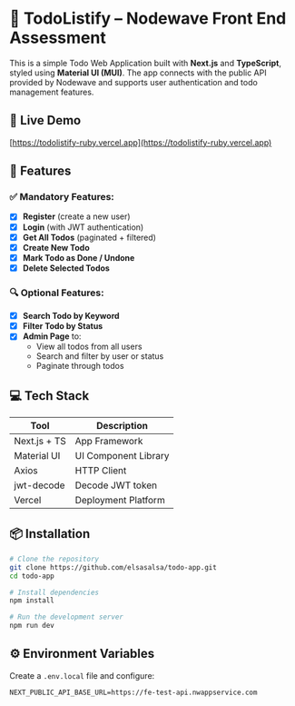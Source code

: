 # 📝 TodoListify – Nodewave Front End Assessment

This is a simple Todo Web Application built with **Next.js** and **TypeScript**, styled using **Material UI (MUI)**. The app connects with the public API provided by Nodewave and supports user authentication and todo management features.

## 🔗 Live Demo

[https://todolistify-ruby.vercel.app](https://todolistify-ruby.vercel.app)

## 📁 Features

### ✅ Mandatory Features:
- [x] **Register** (create a new user)
- [x] **Login** (with JWT authentication)
- [x] **Get All Todos** (paginated + filtered)
- [x] **Create New Todo**
- [x] **Mark Todo as Done / Undone**
- [x] **Delete Selected Todos**

### 🔍 Optional Features:
- [x] **Search Todo by Keyword**
- [x] **Filter Todo by Status**
- [x] **Admin Page** to:
  - View all todos from all users
  - Search and filter by user or status
  - Paginate through todos

## 💻 Tech Stack

| Tool            | Description                         |
|-----------------|-------------------------------------|
| Next.js + TS    | App Framework                       |
| Material UI     | UI Component Library                |
| Axios           | HTTP Client                         |
| jwt-decode      | Decode JWT token                    |
| Vercel          | Deployment Platform                 |

## 📦 Installation

```bash
# Clone the repository
git clone https://github.com/elsasalsa/todo-app.git
cd todo-app

# Install dependencies
npm install

# Run the development server
npm run dev
```
## ⚙️ Environment Variables

Create a `.env.local` file and configure:

```env
NEXT_PUBLIC_API_BASE_URL=https://fe-test-api.nwappservice.com
```
